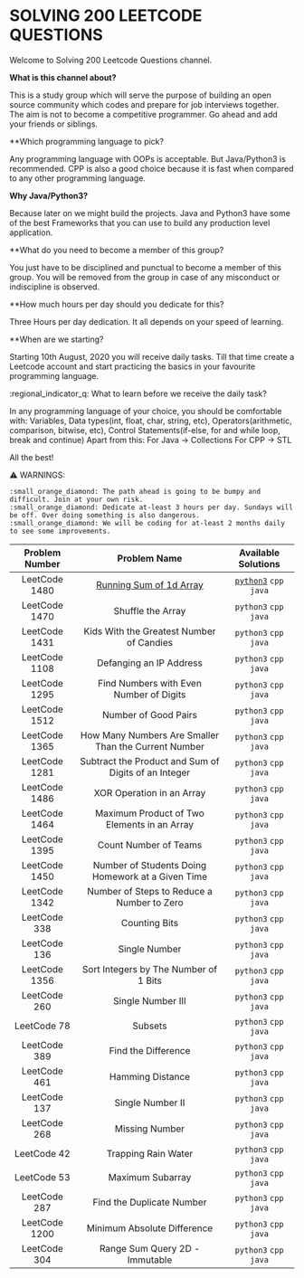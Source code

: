 # SOLVING 200 LEETCODE QUESTIONS

Welcome to Solving 200 Leetcode Questions channel.

**What is this channel about?**

This is a study group which will serve the purpose of building an open source community which codes and prepare for job interviews together. The aim is not to become a competitive programmer. Go ahead and add your friends or siblings.

**Which programming language to pick?

Any programming language with OOPs is acceptable. But Java/Python3 is recommended. CPP is also a good choice because it is fast when compared to any other programming language.

**Why Java/Python3?**

Because later on we might build the projects. Java and Python3 have some of the best Frameworks that you can use to build any production level application. 

**What do you need to become a member of this group?

You just have to be disciplined and punctual to become a member of this group. You will be removed from the group in case of any misconduct or indiscipline is observed.

**How much hours per day should you dedicate for this?

Three Hours per day dedication. It all depends on your speed of learning.

**When are we starting?

Starting 10th August, 2020 you will receive daily tasks. Till that time create a Leetcode account and start practicing the basics in your favourite programming language.

:regional_indicator_q: What to learn before we receive the daily task?

In any programming language of your choice, you should be comfortable with:
Variables, Data types(int, float, char, string, etc), Operators(arithmetic, comparison, bitwise, etc), Control Statements(if-else, for and while loop, break and continue)
Apart from this:
For Java -> Collections
For CPP -> STL

All the best!

:warning:  WARNINGS:

    :small_orange_diamond: The path ahead is going to be bumpy and difficult. Join at your own risk.
    :small_orange_diamond: Dedicate at-least 3 hours per day. Sundays will be off. Over doing something is also dangerous.
    :small_orange_diamond: We will be coding for at-least 2 months daily to see some improvements.





| Problem Number | Problem Name | Available Solutions |
| :---: | :---: | :---: |
| LeetCode 1480 | [Running Sum of 1d Array](https://leetcode.com/problems/running-sum-of-1d-array/) | [`python3`](https://github.com/bansalkanav/SOLVING_200_LEETCODE_QUESTIONS/blob/master/200_LeetCode_Questions/Python/D01P1_LeetCode_1480.py) `cpp` `java` |
| LeetCode 1470 | Shuffle the Array | `python3` `cpp` `java` |
| LeetCode 1431 | Kids With the Greatest Number of Candies | `python3` `cpp` `java` |
| LeetCode 1108 | Defanging an IP Address | `python3` `cpp` `java` |
| LeetCode 1295 | Find Numbers with Even Number of Digits | `python3` `cpp` `java` |
| LeetCode 1512 | Number of Good Pairs | `python3` `cpp` `java` |
| LeetCode 1365 | How Many Numbers Are Smaller Than the Current Number | `python3` `cpp` `java` |
| LeetCode 1281 | Subtract the Product and Sum of Digits of an Integer | `python3` `cpp` `java` |
| LeetCode 1486 | XOR Operation in an Array | `python3` `cpp` `java` |
| LeetCode 1464 | Maximum Product of Two Elements in an Array | `python3` `cpp` `java` |
| LeetCode 1395 | Count Number of Teams | `python3` `cpp` `java` |
| LeetCode 1450 | Number of Students Doing Homework at a Given Time | `python3` `cpp` `java` |
| LeetCode 1342 | Number of Steps to Reduce a Number to Zero | `python3` `cpp` `java` |
| LeetCode 338 | Counting Bits | `python3` `cpp` `java` |
| LeetCode 136 | Single Number | `python3` `cpp` `java` |
| LeetCode 1356 | Sort Integers by The Number of 1 Bits | `python3` `cpp` `java` |
| LeetCode 260 | Single Number III | `python3` `cpp` `java` |
| LeetCode 78 | Subsets | `python3` `cpp` `java` |
| LeetCode 389 | Find the Difference | `python3` `cpp` `java` |
| LeetCode 461 | Hamming Distance | `python3` `cpp` `java` |
| LeetCode 137 | Single Number II | `python3` `cpp` `java` |
| LeetCode 268 | Missing Number | `python3` `cpp` `java` |
| LeetCode 42 | Trapping Rain Water | `python3` `cpp` `java` |
| LeetCode 53 | Maximum Subarray | `python3` `cpp` `java` |
| LeetCode 287 | Find the Duplicate Number | `python3` `cpp` `java` |
| LeetCode 1200 | Minimum Absolute Difference | `python3` `cpp` `java` |
| LeetCode 304 | Range Sum Query 2D - Immutable | `python3` `cpp` `java` |

